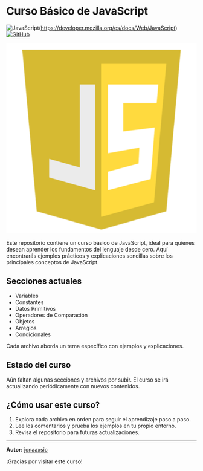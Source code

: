 # Curso Básico de JavaScript

![JavaScript](https://img.shields.io/badge/javascript-%23323330.svg?style=for-the-badge&logo=javascript&logoColor=%23F7DF1E)(https://developer.mozilla.org/es/docs/Web/JavaScript)
  [![GitHub](https://img.shields.io/badge/GitHub-Jonaaxsic-121011?style=for-the-badge&logo=github&logoColor=white)](https://github.com/Jonaaxsic)
 
![JavaScript Logo](img/javascript.png)

Este repositorio contiene un curso básico de JavaScript, ideal para quienes desean aprender los fundamentos del lenguaje desde cero. Aquí encontrarás ejemplos prácticos y explicaciones sencillas sobre los principales conceptos de JavaScript.

## Secciones actuales

- Variables
- Constantes
- Datos Primitivos
- Operadores de Comparación
- Objetos
- Arreglos
- Condicionales

Cada archivo aborda un tema específico con ejemplos y explicaciones.

## Estado del curso

Aún faltan algunas secciones y archivos por subir. El curso se irá actualizando periódicamente con nuevos contenidos.

## ¿Cómo usar este curso?

1. Explora cada archivo en orden para seguir el aprendizaje paso a paso.
2. Lee los comentarios y prueba los ejemplos en tu propio entorno.
3. Revisa el repositorio para futuras actualizaciones.

---

**Autor:** [jonaaxsic](https://github.com/jonaaxsic)

¡Gracias por visitar este curso!
